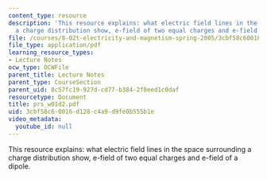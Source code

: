 ```yaml
---
content_type: resource
description: 'This resource explains: what electric field lines in the space surrounding
  a charge distribution show, e-field of two equal charges and e-field of a dipole.'
file: /courses/8-02t-electricity-and-magnetism-spring-2005/3cbf58c60016d128c4a9d9fe0b555b1e_prs_w01d2.pdf
file_type: application/pdf
learning_resource_types:
- Lecture Notes
ocw_type: OCWFile
parent_title: Lecture Notes
parent_type: CourseSection
parent_uid: 8c57fc19-927d-cd77-b384-2f8eed1c0daf
resourcetype: Document
title: prs_w01d2.pdf
uid: 3cbf58c6-0016-d128-c4a9-d9fe0b555b1e
video_metadata:
  youtube_id: null
---
```

This resource explains: what electric field lines in the space surrounding a charge distribution show, e-field of two equal charges and e-field of a dipole.

